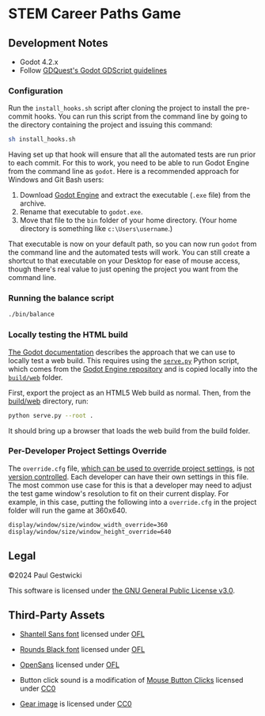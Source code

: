 # STEM Career Paths Game

## Development Notes
- Godot 4.2.x
- Follow [GDQuest's Godot GDScript guidelines](https://gdquest.gitbook.io/gdquests-guidelines/godot-gdscript-guidelines)

### Configuration

Run the `install_hooks.sh` script after cloning the project to install
the pre-commit hooks. 
You can run this script from the command line by going to the directory
containing the project and issuing this command:
```bash
sh install_hooks.sh
```

Having set up that hook will ensure that all the automated tests are run prior to each commit. For this to work, you need to be able to run Godot Engine from the command line as `godot`. Here is a recommended approach for Windows and Git Bash users:
1. Download [Godot Engine](https://godotengine.org/) and extract the executable (`.exe` file) from the archive.
1. Rename that executable to `godot.exe`.
1. Move that file to the `bin` folder of your home directory. (Your home directory is something like `c:\Users\username`.)

That executable is now on your default path, so you can now run `godot` from the command line and the automated tests will work.
You can still create a shortcut to that executable on your Desktop for ease of mouse access, though there's real value to just opening the project you want from the command line.

### Running the balance script

```bash
./bin/balance
```

### Locally testing the HTML build

[The Godot documentation](https://docs.godotengine.org/en/stable/tutorials/export/exporting_for_web.html#serving-the-files) describes the approach that we can use
to locally test a web build. This requires using the [`serve.py`](build/web/serve.py)
Python script, which comes from the [Godot Engine repository](https://raw.githubusercontent.com/godotengine/godot/master/platform/web/serve.py) and is copied locally into
the [`build/web`](build/web) folder.

First, export the project as an HTML5 Web build as normal.
Then, from the [build/web](build/web) directory, run:
```bash
python serve.py --root .
```

It should bring up a browser that loads the web build from the build folder.

### Per-Developer Project Settings Override

The `override.cfg` file, [which can be used to override project
settings](https://docs.godotengine.org/en/stable/classes/class_projectsettings.html),
is [not version controlled](project/.gitignore). Each developer can have their own settings in this file.
The most common use case for this is that a developer may need to adjust the 
test game window's resolution to fit on their current display. For example, in this case, putting the following into a `override.cfg` in the project folder will run the
game at 360x640.
```
display/window/size/window_width_override=360
display/window/size/window_height_override=640
```

## Legal

&copy;2024 Paul Gestwicki

This software is licensed under [the GNU General Public License v3.0](LICENSE).


## Third-Party Assets

- [Shantell Sans font](https://fonts.google.com/specimen/Shantell+Sans) licensed under [OFL](project/common/ShantellSans_license.txt)

- [Rounds Black font](https://www.1001fonts.com/rounds-black-font.html) licensed under [OFL](project/common/RoundsBlack_license.txt)

- [OpenSans](https://fonts.google.com/specimen/Open+Sans) licensed under [OFL](project/ui/credits/OpenSans_license.txt)

- Button click sound is a modification of [Mouse Button Clicks](https://freesound.org/people/aphom000/sounds/687105/) licensed under [CC0](https://creativecommons.org/publicdomain/zero/1.0/)

- [Gear image](https://commons.wikimedia.org/wiki/File:Gear-icon.png) is 
licensed under [CC0](https://creativecommons.org/publicdomain/zero/1.0/)
